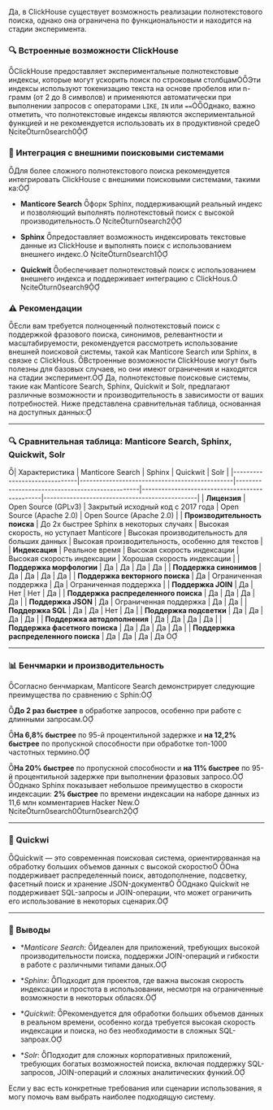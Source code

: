 Да, в ClickHouse существует возможность реализации полнотекстового поиска, однако она ограничена по функциональности и находится на стадии эксперимента.

### 🔍 Встроенные возможности ClickHouse
ClickHouse предоставляет экспериментальные полнотекстовые индексы, которые могут ускорить поиск по строковым столбцамЭти индексы используют токенизацию текста на основе пробелов или n-грамм (от 2 до 8 символов) и применяются автоматически при выполнении запросов с операторами `LIKE`, `IN` или `==`Однако, важно отметить, что полнотекстовые индексы являются экспериментальной функцией и не рекомендуется использовать их в продуктивной среде citeturn0search0

### 🔗 Интеграция с внешними поисковыми системами
Для более сложного полнотекстового поиска рекомендуется интегрировать ClickHouse с внешними поисковыми системами, такими ка:

- **Manticore Search** форк Sphinx, поддерживающий реальный индекс и позволяющий выполнять полнотекстовый поиск с высокой производительность. citeturn0search2

- **Sphinx** предоставляет возможность индексировать текстовые данные из ClickHouse и выполнять поиск с использованием внешнего индекс. citeturn0search1

- **Quickwit** обеспечивает полнотекстовый поиск с использованием внешнего индекса и поддерживает интеграцию с ClickHous. citeturn0search9

### ⚠️ Рекомендации
Если вам требуется полноценный полнотекстовый поиск с поддержкой фразового поиска, синонимов, релевантности и масштабируемости, рекомендуется рассмотреть использование внешней поисковой системы, такой как Manticore Search или Sphinx, в связке с ClickHous. Встроенные возможности ClickHouse могут быть полезны для базовых случаев, но они имеют ограничения и находятся на стадии эксперимент. 
Да, полнотекстовые поисковые системы, такие как Manticore Search, Sphinx, Quickwit и Solr, предлагают различные возможности и производительность в зависимости от ваших потребностей. Ниже представлена сравнительная таблица, основанная на доступных данных:

---

### 🔍 Сравнительная таблица: Manticore Search, Sphinx, Quickwit, Solr
| Характеристика               | Manticore Search                              | Sphinx                                         | Quickwit                                      | Solr                                          |
|------------------------------|-----------------------------------------------|------------------------------------------------|-----------------------------------------------|-----------------------------------------------|
| **Лицензия**                 | Open Source (GPLv3)                           | Закрытый исходный код с 2017 года              | Open Source (Apache 2.0)                      | Open Source (Apache 2.0)                      |
| **Производительность поиска** | До 2x быстрее Sphinx в некоторых случаях     | Высокая скорость, но уступает Manticore        | Высокая производительность для больших данных | Высокая производительность, особенно для текстов |
| **Индексация**               | Реальное время                                | Высокая скорость индексации                    | Высокая скорость индексации                   | Хорошая скорость индексации                   |
| **Поддержка морфологии**     | Да                                            | Да                                             | Да                                            | Да                                            |
| **Поддержка синонимов**      | Да                                            | Да                                             | Да                                            | Да                                            |
| **Поддержка векторного поиска** | Да                                        | Ограниченная поддержка                         | Да                                            | Ограниченная поддержка                        |
| **Поддержка JOIN**           | Да                                            | Нет                                            | Нет                                           | Да                                            |
| **Поддержка распределенного поиска** | Да                                    | Да                                             | Да                                            | Да                                            |
| **Поддержка JSON**           | Да                                            | Ограниченная поддержка                         | Да                                            | Да                                            |
| **Поддержка SQL**            | Да                                            | Да                                             | Нет                                           | Да                                            |
| **Поддержка подсветки**      | Да                                            | Да                                             | Да                                            | Да                                            |
| **Поддержка автодополнения** | Да                                            | Да                                             | Да                                            | Да                                            |
| **Поддержка фасетного поиска** | Да                                          | Да                                             | Да                                            | Да                                            |
| **Поддержка распределенного поиска** | Да                                    | Да                                             | Да                                            | Да                                            

---

### 📊 Бенчмарки и производительность
Согласно бенчмаркам, Manticore Search демонстрирует следующие преимущества по сравнению с Sphin:

 **До 2 раз быстрее** в обработке запросов, особенно при работе с длинными запросам.

 **На 6,8% быстрее** по 95-й процентильной задержке и **на 12,2% быстрее** по пропускной способности при обработке топ-1000 частотных термино.

 **На 20% быстрее** по пропускной способности и **на 11% быстрее** по 95-й процентильной задержке при выполнении фразовых запросо.
Однако Sphinx показывает небольшое преимущество в скорости индексации: **2% быстрее** по времени индексации на наборе данных из 11,6 млн комментариев Hacker New. citeturn0search0turn0search2

---

### 🧠 Quickwi

Quickwit — это современная поисковая система, ориентированная на обработку больших объемов данных с высокой скоростю Она поддерживает распределенный поиск, автодополнение, подсветку, фасетный поиск и хранение JSON-документв Однако Quickwit не поддерживает SQL-запросы и JOIN-операции, что может ограничить его использование в некоторых сценарих.

---

### 🏁 Выводы

- **Manticore Search*: Идеален для приложений, требующих высокой производительности поиска, поддержки JOIN-операций и гибкости в работе с различными типами даных.

- **Sphinx*: Подходит для проектов, где важна высокая скорость индексации и простота в использовании, несмотря на ограниченные возможности в некоторых обласях.

- **Quickwit*: Рекомендуется для обработки больших объемов данных в реальном времени, особенно когда требуется высокая скорость индексации и поиска, но без необходимости в сложных SQL-запроах.

- **Solr*: Подходит для сложных корпоративных приложений, требующих богатых возможностей поиска, включая поддержку SQL-запросов, JOIN-операций и сложных аналитических функий.

Если у вас есть конкретные требования или сценарии использования, я могу помочь вам выбрать наиболее подходящую систему. 
